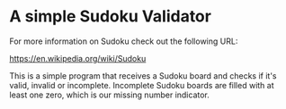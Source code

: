 # A simple Sudoku Validator

For more information on Sudoku check out the following URL:

https://en.wikipedia.org/wiki/Sudoku

This is a simple program that receives a Sudoku board and checks if it's valid,
invalid or incomplete. Incomplete Sudoku boards are filled with at least one
zero, which is our missing number indicator.
